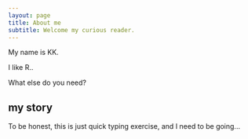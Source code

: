 ```yaml
---
layout: page
title: About me
subtitle: Welcome my curious reader.
---
```


My name is KK. 

I like R..

What else do you need?

## my story

To be honest, this is just quick typing exercise, and I need to be going...
